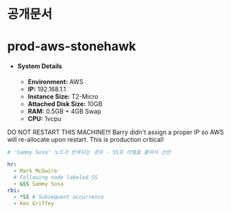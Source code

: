 # 공개문서

# prod-aws-stonehawk

- #### System Details
    
    
    - **Environment:** AWS
    - **IP:** 192.168.1.1
    - **Instance Size:** T2-Micro
    - **Attached Disk Size:** 10GB
    - **RAM:** 0.5GB + 4GB Swap
    - **CPU:** 1vcpu

<p class="callout warning">DO NOT RESTART THIS MACHINE!!! Barry didn't assign a proper IP so AWS will re-allocate upon restart. This is production critical!</p>

```YAML
# 'Sammy Sosa' 노드가 반복되는 경우 - SS로 라벨을 붙여서 선언

hr:
  - Mark McGwire
  # Following node labeled SS
  - &SS Sammy Sosa
rbi:
  - *SS # Subsequent occurrence
  - Ken Griffey
```
